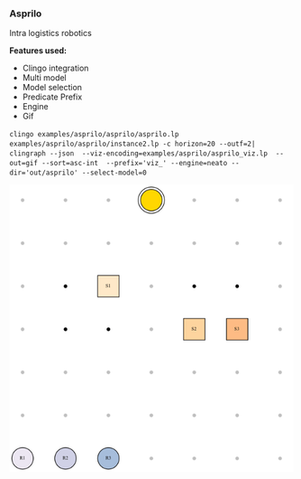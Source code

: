 ### Asprilo

Intra logistics robotics

**Features used:**
- Clingo integration
- Multi model
- Model selection
- Predicate Prefix
- Engine
- Gif

`clingo examples/asprilo/asprilo/asprilo.lp examples/asprilo/asprilo/instance2.lp -c horizon=20 --outf=2| clingraph --json  --viz-encoding=examples/asprilo/asprilo_viz.lp  --out=gif --sort=asc-int  --prefix='viz_' --engine=neato --dir='out/asprilo' --select-model=0`

![](movie.gif)
